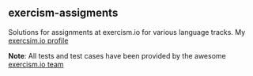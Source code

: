 ## exercism-assigments

Solutions for assignments at exercism.io for various language tracks. My [exercsim.io profile]

[exercsim.io profile]:[https://exercism.io/profiles/diptamay] 

**Note**: All tests and test cases have been provided by the awesome [exercism.io team]

[exercism.io team]:[https://exercism.io/team]